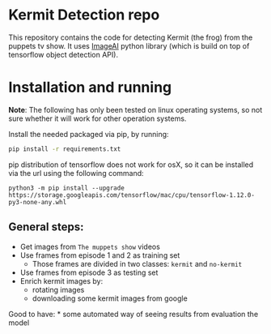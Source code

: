 # Kermit Detection repo

This repository contains the code for detecting Kermit (the frog) from
the puppets tv show. It uses [ImageAI](https://github.com/OlafenwaMoses/ImageAI) python library
(which is build on top of tensorflow object detection API).


# Installation and running

**Note**: The following has only been tested on linux operating systems,
so not sure whether it will work for other operation systems.

Install the needed packaged via pip, by running:

```bash
pip install -r requirements.txt
```

pip distribution of tensorflow does not work for osX, so it can be installed via the url
using the following command:

```
python3 -m pip install --upgrade https://storage.googleapis.com/tensorflow/mac/cpu/tensorflow-1.12.0-py3-none-any.whl
```


## General steps:

* Get images from `The muppets show` videos
* Use frames from episode 1 and 2 as training set
    * Those frames are divided in two classes: `kermit` and `no-kermit`
* Use frames from episode 3 as testing set
* Enrich kermit images by:
    * rotating images
    * downloading some kermit images from google

Good to have:
    * some automated way of seeing results from evaluation the model